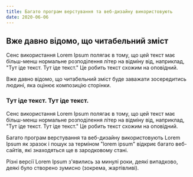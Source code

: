 ```yaml
---
title: Багато програм верстування та веб-дизайну використовують
date: 2020-06-06
---
```


## Вже давно відомо, що читабельний зміст

Сенс використання Lorem Ipsum полягає в тому, що цей текст має більш-менш нормальне розподілення літер на відміну від, наприклад, "Тут іде текст. Тут іде текст." Це робить текст схожим на оповідний.

Вже давно відомо, що читабельний зміст буде заважати зосередитись людині, яка оцінює композицію сторінки.

### Тут іде текст. Тут іде текст.

Сенс використання Lorem Ipsum полягає в тому, що цей текст має більш-менш нормальне розподілення літер на відміну від, наприклад, "Тут іде текст. Тут іде текст." Це робить текст схожим на оповідний.

Багато програм верстування та веб-дизайну використовують Lorem Ipsum як зразок і пошук за терміном "lorem ipsum" відкриє багато веб-сайтів, які знаходяться ще в зародковому стані.

Різні версії Lorem Ipsum з'явились за минулі роки, деякі випадково, деякі було створено зумисно (зокрема, жартівливі).

